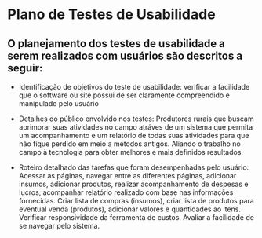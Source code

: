 # Plano de Testes de Usabilidade

## O planejamento dos testes de usabilidade a serem realizados com usuários são descritos a seguir:

- Identificação de objetivos do teste de usabilidade: verificar a facilidade que o software ou site possui de ser claramente compreendido e manipulado pelo usuário
  
- Detalhes do público envolvido nos testes: Produtores rurais que buscam aprimorar suas atividades no campo atráves de um sistema que permita um acompanhamento e um relatório de todas suas atividades para que não fique perdido em meio a métodos antigos. Aliando o trabalho no campo à tecnologia para obter melhores e mais definidos resultados.
  
- Roteiro detalhado das tarefas que foram desempenhadas pelo usuário: Acessar as páginas, navegar entre as diferentes páginas, adicionar insumos, adicionar produtos, realizar acompanhamento de despesas e lucros, acompanhar relatório realizado com base nas informações fornecidas. Criar lista de compras (insumos), criar lista de produtos para eventual venda (produtos), adicionar valores e quantidades ao itens. Verificar responsividade da ferramenta de custos. Avaliar a facilidade de se navegar pelo sistema.

